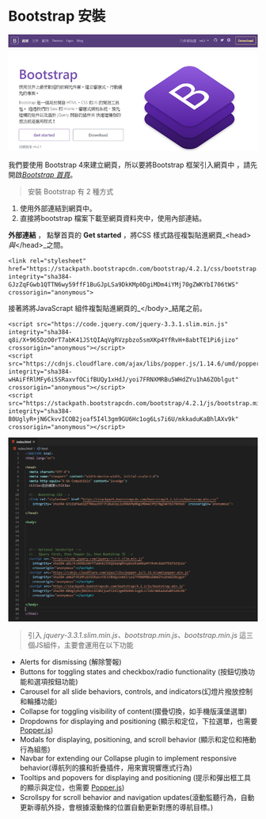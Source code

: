 # Bootstrap 安裝

![](.gitbook/assets/bootstrap4.jpg)

我們要使用 Bootstrap 4來建立網頁，所以要將Bootstrap 框架引入網頁中 ，請先開啟[_Bootstrap 首頁_](https://bootstrap.hexschool.com/)。

> 安裝 Bootstrap 有 2 種方式

1. 使用外部連結到網頁中。
2. 直接將bootstrap 檔案下載至網頁資料夾中，使用內部連結。

**外部連結** ， 點擊首頁的 **Get started** ，將CSS 樣式路徑複製貼進網頁_&lt;head&gt;_與_&lt;/head&gt;_之間。

```markup
<link rel="stylesheet" href="https://stackpath.bootstrapcdn.com/bootstrap/4.2.1/css/bootstrap.min.css" integrity="sha384-GJzZqFGwb1QTTN6wy59ffF1BuGJpLSa9DkKMp0DgiMDm4iYMj70gZWKYbI706tWS" crossorigin="anonymous">
```

接著將將JavaScrapt 組件複製貼進網頁的_&lt;/body&gt;_結尾之前。

```markup
<script src="https://code.jquery.com/jquery-3.3.1.slim.min.js" integrity="sha384-q8i/X+965DzO0rT7abK41JStQIAqVgRVzpbzo5smXKp4YfRvH+8abtTE1Pi6jizo" crossorigin="anonymous"></script>
<script src="https://cdnjs.cloudflare.com/ajax/libs/popper.js/1.14.6/umd/popper.min.js" integrity="sha384-wHAiFfRlMFy6i5SRaxvfOCifBUQy1xHdJ/yoi7FRNXMRBu5WHdZYu1hA6ZOblgut" crossorigin="anonymous"></script>
<script src="https://stackpath.bootstrapcdn.com/bootstrap/4.2.1/js/bootstrap.min.js" integrity="sha384-B0UglyR+jN6CkvvICOB2joaf5I4l3gm9GU6Hc1og6Ls7i6U/mkkaduKaBhlAXv9k" crossorigin="anonymous"></script>
```

![](.gitbook/assets/image%20%2821%29.png)

> 引入 _jquery-3.3.1.slim.min.js、bootstrap.min.js、bootstrap.min.js_ 這三個JS組件，主要會運用在以下功能

* Alerts for dismissing \(解除警報\)
* Buttons for toggling states and checkbox/radio functionality \(按鈕切換功能和選項按鈕功能\)
* Carousel for all slide behaviors, controls, and indicators\(幻燈片撥放控制和輪播功能\)
* Collapse for toggling visibility of content\(摺疊切換，如手機版漢堡選單\)
* Dropdowns for displaying and positioning \(顯示和定位，下拉選單，也需要[Popper.js](https://popper.js.org/)\)
* Modals for displaying, positioning, and scroll behavior \(顯示和定位和捲動行為組態\)
* Navbar for extending our Collapse plugin to implement responsive behavior\(導航列的擴和折疊插件，用來實現響應式行為\)
* Tooltips and popovers for displaying and positioning \(提示和彈出框工具的顯示與定位，也需要 [Popper.js](https://popper.js.org/)\)
* Scrollspy for scroll behavior and navigation updates\(滾動監聽行為，自動更新導航外掛，會根據滾動條的位置自動更新對應的導航目標。\)

